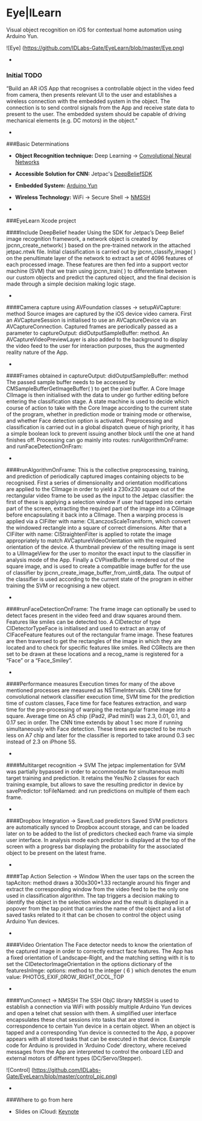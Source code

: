 # Eye|lLearn
Visual object recognition on iOS for contextual home automation using Arduino Yun.

![Eye] (https://github.com/IDLabs-Gate/EyeLearn/blob/master/Eye.png)

-
### Initial TODO

“Build an AR iOS App that recognises a controllable object in the video feed from camera, then presents relevant UI to the user and establishes a wireless connection with the embedded system in the object. The connection is to send control signals from the App and receive state data to present to the user. The embedded system should be capable of driving mechanical elements (e.g. DC motors) in the object.”

-
###Basic Determinations
- **Object Recognition technique:** Deep Learning 
-> [Convolutional Neural Networks]
- **Accessible Solution for CNN:** Jetpac's [DeepBeliefSDK]
- **Embedded System:** [Arduino Yun]
- **Wireless Technology:** WiFi -> Secure Shell -> [NMSSH]

-
###EyeLearn Xcode project

####Include DeepBelief header
Using the SDK for Jetpac’s Deep Belief image recognition framework, a network object is created by jpcnn_create_network( ) based on the pre-trained network in the attached jetpac.ntwk file. Initial classification is carried out by jpcnn_classify_image( ) on the penultimate layer of the network to extract a set of 4096 features of each processed image. These features are then fed into a support vector machine (SVM) that we train using jpcnn_train( ) to differentiate between our custom objects and predict the captured object, and the final decision is made through a simple decision making logic stage.

-
####Camera capture using AVFoundation classes -> setupAVCapture: method
Source images are captured by the iOS device video camera. First an AVCaptureSession is initialised to use an AVCaptureDevice via an AVCaptureConnection. Captured frames are periodically passed as a parameter to captureOutput: didOutputSampleBuffer: method.
An AVCaptureVideoPreviewLayer  is also added to the background to display the video feed to the user for interaction purposes, thus the augmented reality nature of the App.

-
####Frames obtained in captureOutput: didOutputSampleBuffer: method 
The passed sample buffer needs to be accessed by CMSampleBufferGetImageBuffer( ) to get the pixel buffer. A Core Image CIImage is then initialised with the data to under go further editing before entering the classification stage.
A state machine is used to decide which course of action to take with the Core Image according to the current state of the program, whether in prediction mode or training mode or otherwise, and whether Face detection option is activated.
Preprocessing and classification is carried out in a global dispatch queue of high priority, it has a simple boolean lock to prevent issuing another block until the one at hand finishes off. Processing can go mainly into routes: runAlgorithmOnFrame: and runFaceDetectionOnFram:

-
####runAlgorithmOnFrame: 
This is the collective preprocessing, training, and prediction of periodically captured images containing objects to be recognised. First a series of dimensionality and orientation modifications are applied to the CIImage in order to yield a 230x230 square out of the rectangular video frame to be used as the input to the Jetpac classifier: the first of these is applying a selection window if user had tapped into certain part of the screen, extracting the required part of the image into a CGImage before encapsulating it back into a CIImage. Then a warping process is applied via a CIFilter with name: CILanczosScaleTransform, which convert the windowed rectangle into a square of correct dimensions. After that a CIFilter with name: CIStraightenFilter is applied to rotate the image appropriately to match AVCaptureVideoOrientation with the required orientation of the device. A thumbnail preview of the resulting image is sent to a UIImageView for the user to monitor the exact input to the classifier in analysis mode of the App.
Finally a CVPixelBuffer is rendered out of the square image, and is used to create a compatible image buffer for the use of classifier by jpcnn_create_image_buffer_from_uint8_data. The output of the classifier is used according to the current state of the program in either training the SVM or recognising a new object.

-
####runFaceDetectionOnFrame:
The frame image can optionally be used to detect faces present in the video feed and draw squares around them. Features like smiles can be detected too. A CIDetector of type CIDetectorTypeFace is initialised and used to extract an array of CIFaceFeature features out of the rectangular frame image. These features are then traversed to get the rectangles of the image in which they are located and to check for specific features like smiles. Red CGRects are then set to be drawn at these locations and a recog_name is registered for a “Face” or a “Face_Smiley”.

-
####Performance measures
Execution times for many of the above mentioned processes are measured as NSTimeIntervals. CNN time for convolutional network classifier execution time, SVM time for the prediction time of custom classes, Face time for face features extraction, and warp time for the pre-processing of warping the rectangular frame image into a square. Average time on A5 chip (iPad2, iPad mini1) was 2.3, 0.01, 0.1, and 0.17 sec in order. The CNN time extends by about 1 sec more if running simultaneously with Face detection. These times are expected to be much less on A7 chip and later for the classifier is reported to take around 0.3 sec instead of 2.3 on iPhone 5S.

-
####Multitarget recognition -> SVM
The jetpac implementation for SVM was partially bypassed in order to accommodate for simultaneous multi target training and prediction. It retains the Yes/No 2 classes for each training example, but allows to save the resulting predictor in device by savePredictor: toFileNamed: and run predictions on multiple of them each frame.

-
####Dropbox Integration -> Save/Load predictors
Saved SVM predictors are automatically synced to Dropbox account storage, and can be loaded later on to be added to the list of predictors checked each frame via simple user interface. In analysis mode each predictor is displayed at the top of the screen with a progress bar displaying the probability for the associated object to be present on the latest frame.

-
####Tap Action Selection -> Window 
When the user taps on the screen the tapAciton: method draws a 300x300*1.33 rectangle around his finger and extract the corresponding window from the video feed to be the only one used in classification algorithm. The tap triggers a decision making to identify the object in the selection window and the result is displayed in a popover from the tap point that carries the name of the object and a list of saved tasks related to it that can be chosen to control the object using Arduino Yun devices.

-
####Video Orientation 
The Face detector needs to know the orientation of the captured image in order to correctly extract face features. The App has a fixed orientation of Landscape-Right, and the matching setting with it is to set the CIDetectorImageOrientation in the options dictionary of the featuresInImge: options: method to the integer ( 6 ) which denotes the enum value: PHOTOS_EXIF_0ROW_RIGHT_0COL_TOP

-
####YunConnect -> NMSSH
The SSH ObjC library NMSSH is used to establish a connection via WiFi with possibly multiple Arduino Yun devices and open a telnet chat session with them. A simplified user interface encapsulates these chat sessions into tasks that are stored in correspondence to certain Yun device in a certain object. When an object is tapped and a corresponding Yun device is connected to the App, a popover appears with all stored tasks that can be executed in that device. Example code for Arduino is provided in 'Arduino Code' directory, where received messages from the App are interpreted to control the onboard LED and external motors of different types (DC/Servo/Stepper).

![Control] (https://github.com/IDLabs-Gate/EyeLearn/blob/master/control_pic.png)

-
###Where to go from here

- Slides on iCloud:   [Keynote] 




[Keynote]:https://www.icloud.com/keynote/AwBWCAESEJubrVSpSTnnPsQXNqq12RwaKjS3TkP9ZFDDC6pZiChz8dl1wFucYCdI7O2CnPyZ4ssC5Yo15qDZ3dtAVgMCUCAQEEIIhRtW5Cc8JtwSAUpnUrAYP8xuAeAeboZ7SYcrRYBYBG#EyeLearn_-_Where_to_go
[DeepBeliefSDK]:https://github.com/jetpacapp/DeepBeliefSDK
[Convolutional Neural Networks]:http://www.cs.toronto.edu/~fritz/absps/imagenet.pdf
[Arduino Yun]:http://www.arduino.cc/en/Main/ArduinoBoardYun?from=Products.ArduinoYUN
[NMSSH]:https://github.com/Lejdborg/NMSSH

